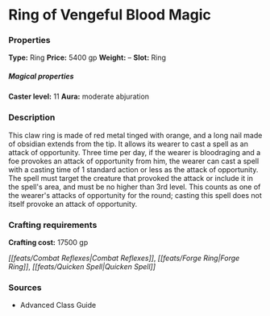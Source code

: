 ﻿---
Title: "Ring of Vengeful Blood Magic"
Type: "Ring"
Price: "5400 gp"
Weight: "–"
Slot: "Ring"
Caster level: "11"
Aura: "moderate abjuration"
Description: |
  "This claw ring is made of red metal tinged with orange, and a long nail made of obsidian extends from the tip. It allows its wearer to cast a spell as an attack of opportunity. Three time per day, if the wearer is bloodraging and a foe provokes an attack of opportunity from him, the wearer can cast a spell with a casting time of 1 standard action or less as the attack of opportunity. The spell must target the creature that provoked the attack or include it in the spell's area, and must be no higher than 3rd level. This counts as one of the wearer's attacks of opportunity for the round; casting this spell does not itself provoke an attack of opportunity."
Crafting cost: "17500 gp"
Sources: "['Advanced Class Guide']"
---

# Ring of Vengeful Blood Magic

### Properties

**Type:** Ring **Price:** 5400 gp **Weight:** – **Slot:** Ring

##### Magical properties

**Caster level:** 11 **Aura:** moderate abjuration

### Description

This claw ring is made of red metal tinged with orange, and a long nail made of obsidian extends from the tip. It allows its wearer to cast a spell as an attack of opportunity. Three time per day, if the wearer is bloodraging and a foe provokes an attack of opportunity from him, the wearer can cast a spell with a casting time of 1 standard action or less as the attack of opportunity. The spell must target the creature that provoked the attack or include it in the spell's area, and must be no higher than 3rd level. This counts as one of the wearer's attacks of opportunity for the round; casting this spell does not itself provoke an attack of opportunity.

### Crafting requirements

**Crafting cost:** 17500 gp

_[[feats/Combat Reflexes|Combat Reflexes]]_, _[[feats/Forge Ring|Forge Ring]]_, _[[feats/Quicken Spell|Quicken Spell]]_

### Sources

* Advanced Class Guide